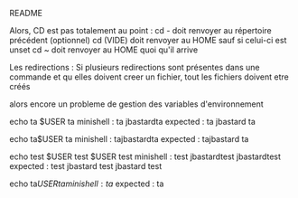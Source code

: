 README

Alors, CD est pas totalement au point :
cd - doit renvoyer au répertoire précédent (optionnel)
cd (VIDE) doit renvoyer au HOME sauf si celui-ci est unset
cd ~ doit renvoyer au HOME quoi qu'il arrive

Les redirections :
Si plusieurs redirections sont présentes dans une commande et qu elles
doivent creer un fichier, tout les fichiers doivent etre créés

alors encore un probleme de gestion des variables d'environnement

echo ta $USER ta
minishell : ta jbastardta
expected : ta jbastard ta

echo ta$USER ta
minishell : tajbastardta
expected : tajbastard ta

echo test $USER test $USER test
minishell : test jbastardtest jbastardtest
expected : test jbastard test jbastard test

echo ta$USERta
minishell : ta$
expected : ta